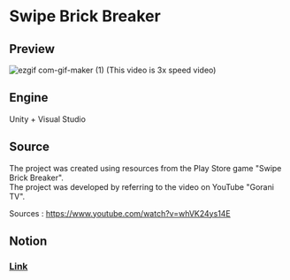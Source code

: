 # Swipe Brick Breaker


## Preview  

![ezgif com-gif-maker (1)](https://user-images.githubusercontent.com/86705754/209588962-91ef1d47-a336-42f2-85b2-5da06e6062f0.gif)
(This video is 3x speed video)

## Engine

Unity + Visual Studio


## Source

The project was created using resources from the Play Store game "Swipe Brick Breaker".  
The project was developed by referring to the video on YouTube "Gorani TV".  

Sources : https://www.youtube.com/watch?v=whVK24ys14E

## Notion

### [Link](https://www.notion.so/Swipe-Brick-Breaker-22626bb916f24df280de445e5ea4f72f)
